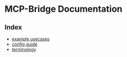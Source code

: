 # MCP-Bridge Documentation

## Index

- [example usecases](/docs/usecases.md)
- [config guide](/docs/config.md)
- [terminology](/docs/terminology.md)
